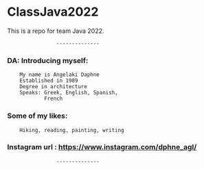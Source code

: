 # ClassJava2022
 This is a repo for team Java 2022.

                    --------------
### DA: Introducing myself:
        My name is Angelaki Daphne 
        Established in 1989
        Degree in architecture
        Speaks: Greek, English, Spanish, 
                French        
### Some of my likes:
        Hiking, reading, painting, writing
        
### Instagram url : https://www.instagram.com/dphne_agl/
           

                    --------------